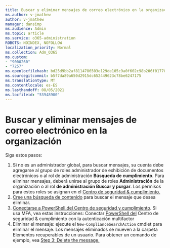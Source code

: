 ```yaml
---
title: Buscar y eliminar mensajes de correo electrónico en la organización
ms.author: v-jmathew
author: v-jmathew
manager: dansimp
ms.audience: Admin
ms.topic: article
ms.service: o365-administration
ROBOTS: NOINDEX, NOFOLLOW
localization_priority: Normal
ms.collection: Adm_O365
ms.custom:
- "9000260"
- "7257"
ms.openlocfilehash: bd25d9bb2af8114786503e129de105c9a0f602c98b206f01770605d1957e3a1b
ms.sourcegitcommit: b5f7da89a650d2915dc652449623c78be6247175
ms.translationtype: MT
ms.contentlocale: es-ES
ms.lasthandoff: 08/05/2021
ms.locfileid: "53948900"
---
```

# <a name="search-for-and-delete-email-messages-in-your-organization"></a>Buscar y eliminar mensajes de correo electrónico en la organización

Siga estos pasos:

1. Si no es un administrador global, para buscar mensajes, su  cuenta debe agregarse al grupo de roles administrador de exhibición de documentos electrónicos o al rol de administración **Búsqueda de cumplimiento**. Para eliminar mensajes, deberá unirse al grupo de roles **Administración** de la organización o al rol **de administración Buscar y purgar**. Los permisos para estos roles se asignan en el [Centro de seguridad & cumplimiento.](https://protection.office.com)
2. [Cree una búsqueda de contenido](https://docs.microsoft.com/office365/securitycompliance/content-search) para buscar el mensaje que desea eliminar.
3. [Conectarse a PowerShell del Centro de seguridad y cumplimiento](https://docs.microsoft.com/powershell/exchange/office-365-scc/connect-to-scc-powershell/connect-to-scc-powershell). Si usa MFA, vea estas instrucciones: Conectar [PowerShell del](https://docs.microsoft.com/powershell/exchange/office-365-scc/connect-to-scc-powershell/mfa-connect-to-scc-powershell) Centro de seguridad & cumplimiento con la autenticación multifactor
4. Eliminar el mensaje: ejecute el `New-ComplianceSearchAction` cmdlet para eliminar el mensaje. Los mensajes eliminados se mueven a la carpeta Elementos recuperables de un usuario. Para obtener un comando de ejemplo, vea [Step 3: Delete the message.](https://docs.microsoft.com/office365/securitycompliance/search-for-and-delete-messages-in-your-organization)
